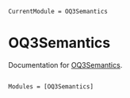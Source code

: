 ```@meta
CurrentModule = OQ3Semantics
```

# OQ3Semantics

Documentation for [OQ3Semantics](https://github.com/jlapeyre/OQ3Semantics.jl).

```@index
```

```@autodocs
Modules = [OQ3Semantics]
```
